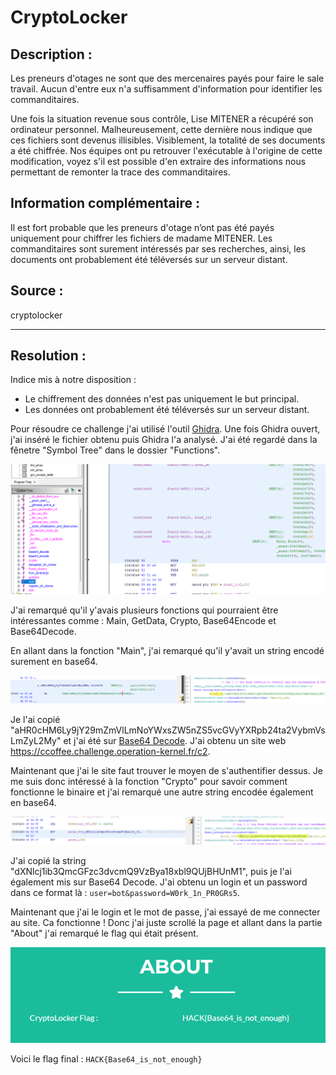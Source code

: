# CryptoLocker

## Description :

Les preneurs d'otages ne sont que des mercenaires payés pour faire le sale travail. Aucun d'entre eux n'a suffisamment d'information pour identifier les commanditaires.

Une fois la situation revenue sous contrôle, Lise MITENER a récupéré son ordinateur personnel. Malheureusement, cette dernière nous indique que ces fichiers sont devenus illisibles.
Visiblement, la totalité de ses documents a été chiffrée. Nos équipes ont pu retrouver l'exécutable à l'origine de cette modification, voyez s'il est possible d'en extraire des informations nous permettant de remonter la trace des commanditaires.

## Information complémentaire : 
Il est fort probable que les preneurs d'otage n’ont pas été payés uniquement pour chiffrer les fichiers de madame MITENER. Les commanditaires sont surement intéressés par ses recherches, ainsi, les documents ont probablement été téléversés sur un serveur distant.

## Source :
cryptolocker

---

## Resolution : 

Indice mis à notre disposition :
- Le chiffrement des données n'est pas uniquement le but principal.
- Les données ont probablement été téléversés sur un serveur distant.

Pour résoudre ce challenge j'ai utilisé l'outil [Ghidra](https://github.com/NationalSecurityAgency/ghidra).
Une fois Ghidra ouvert, j'ai inséré le fichier obtenu puis Ghidra l'a analysé. J'ai été regardé dans la fênetre "Symbol Tree" dans le dossier "Functions".

![step1](step1.png)

J'ai remarqué qu'il y'avais plusieurs fonctions qui pourraient être intéressantes comme : Main, GetData, Crypto, Base64Encode et Base64Decode. 

En allant dans la fonction "Main", j'ai remarqué qu'il y'avait un string encodé surement en base64. 

![step2](step2.png)

Je l'ai copié "aHR0cHM6Ly9jY29mZmVlLmNoYWxsZW5nZS5vcGVyYXRpb24ta2VybmVsLmZyL2My" et j'ai été sur [Base64 Decode](https://www.base64decode.org/). J'ai obtenu un site web https://ccoffee.challenge.operation-kernel.fr/c2.

Maintenant que j'ai le site faut trouver le moyen de s'authentifier dessus. Je me suis donc intéressé à la fonction "Crypto" pour savoir comment fonctionne le binaire et j'ai remarqué une autre string encodée également en base64.

![step3](step3.png)

J'ai copié la string "dXNlcj1ib3QmcGFzc3dvcmQ9VzBya18xbl9QUjBHUnM1", puis je l'ai également mis sur Base64 Decode. J'ai obtenu un login et un password dans ce format là : `user=bot&password=W0rk_1n_PR0GRs5`.

Maintenant que j'ai le login et le mot de passe, j'ai essayé de me connecter au site. Ca fonctionne ! Donc j'ai juste scrollé la page et allant dans la partie "About" j'ai remarqué le flag qui était présent.

![enjoy](enjoy.png)

Voici le flag final : `HACK{Base64_is_not_enough}`